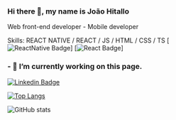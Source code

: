 ### Hi there 👋, my name is João Hitallo
Web front-end developer - Mobile developer

Skills: REACT NATIVE / REACT / JS / HTML / CSS / TS
[![ReactNative Badge](https://img.shields.io/badge/React_Native-20232A?style=for-the-badge&logo=react&logoColor=61DAFB)]
[![React Badge](https://img.shields.io/badge/React-20232A?style=for-the-badge&logo=react&logoColor=61DAFB)]


### - 🔭 I’m currently working on this page. 
 
[![Linkedin Badge](https://img.shields.io/badge/LinkedIn-0077B5?style=for-the-badge&logo=linkedin&logoColor=white)](https://www.linkedin.com/in/joaohitallo/) 


[![Top Langs](https://github-readme-stats.vercel.app/api/top-langs/?username=joaohitallo)](https://github.com/anuraghazra/github-readme-stats)

![GitHub stats](https://github-readme-stats.vercel.app/api?username=joaohitallo&show_icons=true)  

